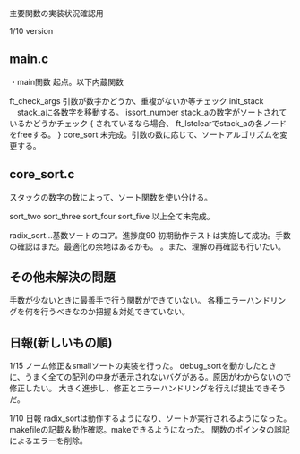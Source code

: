 主要関数の実装状況確認用

1/10 version

## main.c

・main関数
起点。以下内蔵関数

ft_check_args  引数が数字かどうか、重複がないか等チェック
init_stack 　stack_aに各数字を移動する。
issort_number stack_aの数字がソートされているかどうかチェック
{
    されているなら場合、
    ft_lstclearでstack_aの各ノードをfreeする。
}
core_sort  未完成。引数の数に応じて、ソートアルゴリズムを変更する。


## core_sort.c
スタックの数字の数によって、ソート関数を使い分ける。

sort_two
sort_three
sort_four
sort_five
以上全て未完成。


radix_sort...基数ソートのコア。進捗度90
初期動作テストは実施して成功。手数の確認はまだ。最適化の余地はあるかも。
。また、理解の再確認も行いたい。


## その他未解決の問題
手数が少ないときに最善手で行う関数ができていない。
各種エラーハンドリングを何を行うべきなのか把握＆対処できていない。


## 日報(新しいもの順)

1/15 
ノーム修正＆smallソートの実装を行った。
debug_sortを動かしたときに、うまく全ての配列の中身が表示されないバグがある。原因がわからないので修正したい。
大きく進歩し、修正とエラーハンドリングを行えば提出できそうだ。


1/10 日報
radix_sortは動作するようになり、ソートが実行されるようになった。
makefileの記載＆動作確認。makeできるようになった。
関数のポインタの誤記によるエラーを削除。
